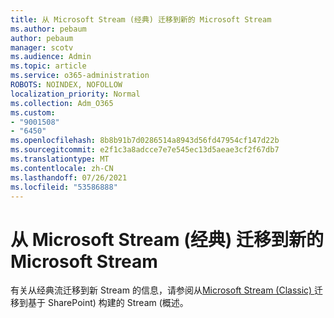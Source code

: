 ```yaml
---
title: 从 Microsoft Stream (经典) 迁移到新的 Microsoft Stream
ms.author: pebaum
author: pebaum
manager: scotv
ms.audience: Admin
ms.topic: article
ms.service: o365-administration
ROBOTS: NOINDEX, NOFOLLOW
localization_priority: Normal
ms.collection: Adm_O365
ms.custom:
- "9001508"
- "6450"
ms.openlocfilehash: 8b8b91b7d0286514a8943d56fd47954cf147d22b
ms.sourcegitcommit: e2f1c3a8adcce7e7e545ec13d5aeae3cf2f67db7
ms.translationtype: MT
ms.contentlocale: zh-CN
ms.lasthandoff: 07/26/2021
ms.locfileid: "53586888"
---
```

# <a name="migrate-from-microsoft-stream-classic-to-the-new-microsoft-stream"></a>从 Microsoft Stream (经典) 迁移到新的 Microsoft Stream

有关从经典流迁移到新 Stream 的信息，请参阅从[Microsoft Stream (Classic) ](/stream/streamnew/stream-classic-to-new-migration-overview)迁移到基于 SharePoint) 构建的 Stream (概述。